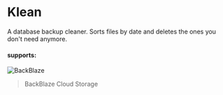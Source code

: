 # Klean
A database backup cleaner. Sorts files by date and deletes the ones you don't need anymore. 

#### supports:
![BackBlaze](https://www.backblaze.com/pics/backblaze-logo.gif)
> BackBlaze Cloud Storage
